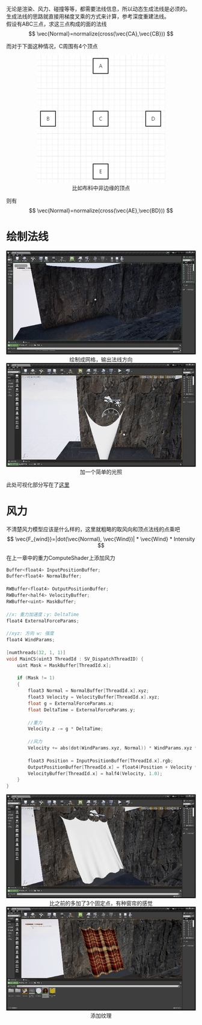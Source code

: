 无论是渲染、风力、碰撞等等，都需要法线信息，所以动态生成法线是必须的。  
生成法线的思路就直接用梯度叉乘的方式来计算，参考深度重建法线。  
假设有ABC三点，求这三点构成的面的法线   
$$
\vec{Normal}=normalize(cross(\vec{CA},\vec{CB}))
$$  

而对于下面这种情况，C周围有4个顶点
<div align=center><img src="../../../img/physics/CalcNormal-3.png"><div>比如布料中非边缘的顶点</div></div>    

则有
$$
\vec{Normal}=normalize(cross(\vec{AE},\vec{BD}))
$$  



# 绘制法线

<div align=center><img src="../../../img/UPrimitiveComponent/Normal.gif"><div>绘制成网格，输出法线方向</div></div>   

<div align=center><img src="../../../img/physics/Simple-MS-EXP-2.gif"><div>加一个简单的光照</div></div>    

此处可视化部分写在了[这里](https://zhuanlan.zhihu.com/p/450074927)  

# 风力

不清楚风力模型应该是什么样的，这里就粗略的取风向和顶点法线的点乘吧  
$$
\vec{F_{wind}}=|dot(\vec{Normal}, \vec{Wind})| * \vec{Wind} * Intensity
$$  

在上一章中的重力ComputeShader上添加风力
```cpp
Buffer<float4> InputPositionBuffer;
Buffer<float4> NormalBuffer;

RWBuffer<float4> OutputPositionBuffer;
RWBuffer<half4> VelocityBuffer;
RWBuffer<uint> MaskBuffer;

//x: 重力加速度；y: DeltaTime
float4 ExternalForceParams;

//xyz: 方向 w: 强度
float4 WindParams;

[numthreads(32, 1, 1)]
void MainCS(uint3 ThreadId : SV_DispatchThreadID) {
    uint Mask = MaskBuffer[ThreadId.x];

    if (Mask != 1)
    {
        float3 Normal = NormalBuffer[ThreadId.x].xyz;
        float3 Velocity = VelocityBuffer[ThreadId.x].xyz;
        float g = ExternalForceParams.x;
        float DeltaTime = ExternalForceParams.y;
        
        //重力
        Velocity.z -= g * DeltaTime;

        //风力
        Velocity += abs(dot(WindParams.xyz, Normal)) * WindParams.xyz * WindParams.w * DeltaTime;

        float3 Position = InputPositionBuffer[ThreadId.x].rgb;
        OutputPositionBuffer[ThreadId.x] = float4(Position + Velocity * DeltaTime, 0.0);
        VelocityBuffer[ThreadId.x] = half4(Velocity, 1.0);
    }
}
```

<div align=center><img src="../../../img/physics/Simple-MS-EXP-3.gif"><div>比之前的多加了3个固定点，有种窗帘的感觉</div></div>    

<div align=center><img src="../../../img/physics/Simple-MS-EXP-4.gif"><div>添加纹理</div></div>    



